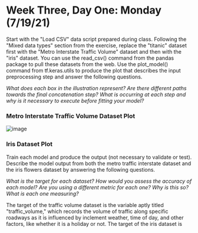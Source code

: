 # Week Three, Day One: Monday (7/19/21)
Start with the "Load CSV" data script prepared during class. Following the "Mixed data types" section from the exercise, replace the "titanic" dataset first with the "Metro Interstate Traffic Volume" dataset and then with the "iris" dataset. You can use the read_csv() command from the pandas package to pull these datasets from the web. Use the plot_model() command from tf.keras.utils to produce the plot that describes the input preprocessing step and answer the following questions. 

*What does each box in the illustration represent? Are there different paths towards the final concatenation step? What is occurring at each step and why is it necessary to execute before fitting your model?* 

### Metro Interstate Traffic Volume Dataset Plot
![image](https://user-images.githubusercontent.com/70035366/126431730-4ea291f2-a7da-44af-abb3-682745001c2f.png)

### Iris Dataset Plot

Train each model and produce the output (not necessary to validate or test). Describe the model output from both the metro traffic interstate dataset and the iris flowers dataset by answering the following questions. 

*What is the target for each dataset? How would you assess the accuracy of each model? Are you using a different metric for each one? Why is this so? What is each one measuring?* 

The target of the traffic volume dataset is the variable aptly titled "traffic_volume," which records the volume of traffic along specific roadways as it is influenced by inclement weather, time of day, and other factors, like whether it is a holiday or not. The target of the iris dataset is 
